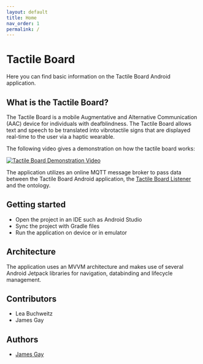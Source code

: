 ```yaml
---
layout: default
title: Home
nav_order: 1
permalink: /
---
```


# Tactile Board
Here you can find basic information on the Tactile Board Android application.

## What is the Tactile Board?
The Tactile Board is a mobile Augmentative and Alternative Communication (AAC) device for individuals with deafblindness. The Tactile Board allows text and speech to be translated into vibrotactile signs that are displayed real-time to the user via a haptic wearable.

The following video gives a demonstration on how the tactile board works:

[![Tactile Board Demonstration Video](http://img.youtube.com/vi/36bj-6xvPmU/0.jpg)](http://www.youtube.com/watch?v=36bj-6xvPmU)

The application utilizes an online MQTT message broker to pass data between the Tactile Board Android application, the [Tactile Board Listener](https://suitceyes-project-code.github.io/Tactile-Board-Listener/) and the ontology. 

## Getting started
* Open the project in an IDE such as Android Studio
* Sync the project with Gradle files
* Run the application on device or in emulator

## Architecture
The application uses an MVVM architecture and makes use of several Android Jetpack libraries for navigation, databinding and lifecycle management.

## Contributors
* Lea Buchweitz
* James Gay

## Authors
* [James Gay](james.gay@hs-offenburg.de)